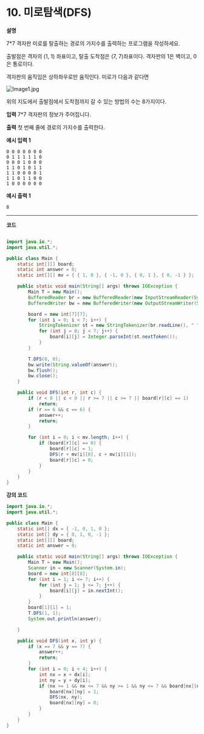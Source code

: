# 10. 미로탐색(DFS)

**설명**

7\*7 격자판 미로를 탈출하는 경로의 가지수를 출력하는 프로그램을 작성하세요.

출발점은 격자의 (1, 1) 좌표이고, 탈출 도착점은 (7, 7)좌표이다. 격자판의 1은 벽이고, 0은 통로이다.

격자판의 움직임은 상하좌우로만 움직인다. 미로가 다음과 같다면

![Image1.jpg](https://cote.inflearn.com/public/upload/72540f8a90.jpg)

위의 지도에서 출발점에서 도착점까지 갈 수 있는 방법의 수는 8가지이다.

**입력**
7\*7 격자판의 정보가 주어집니다.

**출력**
첫 번째 줄에 경로의 가지수를 출력한다.

**예시 입력 1**

```
0 0 0 0 0 0 0
0 1 1 1 1 1 0
0 0 0 1 0 0 0
1 1 0 1 0 1 1
1 1 0 0 0 0 1
1 1 0 1 1 0 0
1 0 0 0 0 0 0
```

**예시 출력 1**

```
8
```

---

**코드**

```java

import java.io.*;
import java.util.*;

public class Main {
    static int[][] board;
    static int answer = 0;
    static int[][] mv = { { 1, 0 }, { -1, 0 }, { 0, 1 }, { 0, -1 } };

    public static void main(String[] args) throws IOException {
        Main T = new Main();
        BufferedReader br = new BufferedReader(new InputStreamReader(System.in));
        BufferedWriter bw = new BufferedWriter(new OutputStreamWriter(System.out));

        board = new int[7][7];
        for (int i = 0; i < 7; i++) {
            StringTokenizer st = new StringTokenizer(br.readLine(), " ");
            for (int j = 0; j < 7; j++) {
                board[i][j] = Integer.parseInt(st.nextToken());
            }
        }

        T.DFS(0, 0);
        bw.write(String.valueOf(answer));
        bw.flush();
        bw.close();
    }

    public void DFS(int r, int c) {
        if (r < 0 || c < 0 || r >= 7 || c >= 7 || board[r][c] == 1)
            return;
        if (r == 6 && c == 6) {
            answer++;
            return;
        }

        for (int i = 0; i < mv.length; i++) {
            if (board[r][c] == 0) {
                board[r][c] = 1;
                DFS(r + mv[i][0], c + mv[i][1]);
                board[r][c] = 0;
            }
        }
    }
}

```

**강의 코드**

```java
import java.io.*;
import java.util.*;

public class Main {
    static int[] dx = { -1, 0, 1, 0 };
    static int[] dy = { 0, 1, 0, -1 };
    static int[][] board;
    static int answer = 0;

    public static void main(String[] args) throws IOException {
        Main T = new Main();
        Scanner in = new Scanner(System.in);
        board = new int[8][8];
        for (int i = 1; i <= 7; i++) {
            for (int j = 1; j <= 7; j++) {
                board[i][j] = in.nextInt();
            }
        }
        board[1][1] = 1;
        T.DFS(1, 1);
        System.out.println(answer);

    }

    public void DFS(int x, int y) {
        if (x == 7 && y == 7) {
            answer++;
            return;
        }
        for (int i = 0; i < 4; i++) {
            int nx = x + dx[i];
            int ny = y + dy[i];
            if (nx >= 1 && nx <= 7 && ny >= 1 && ny <= 7 && board[nx][ny] == 0) {
                board[nx][ny] = 1;
                DFS(nx, ny);
                board[nx][ny] = 0;
            }
        }
    }
}

```
